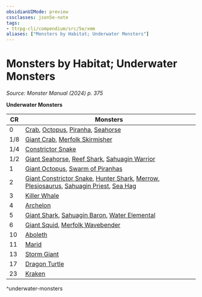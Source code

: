 ```yaml
---
obsidianUIMode: preview
cssclasses: json5e-note
tags:
- ttrpg-cli/compendium/src/5e/xmm
aliases: ["Monsters by Habitat; Underwater Monsters"]
---
```

# Monsters by Habitat; Underwater Monsters
*Source: Monster Manual (2024) p. 375* 

**Underwater Monsters**

| CR | Monsters |
|----|----------|
| 0 | [Crab](3-Compendium/bestiary/beast/crab-xmm.md), [Octopus](3-Compendium/bestiary/beast/octopus-xmm.md), [Piranha](3-Compendium/bestiary/beast/piranha-xmm.md), [Seahorse](3-Compendium/bestiary/beast/seahorse-xmm.md) |
| 1/8 | [Giant Crab](3-Compendium/bestiary/beast/giant-crab-xmm.md), [Merfolk Skirmisher](3-Compendium/bestiary/elemental/merfolk-skirmisher-xmm.md) |
| 1/4 | [Constrictor Snake](3-Compendium/bestiary/beast/constrictor-snake-xmm.md) |
| 1/2 | [Giant Seahorse](3-Compendium/bestiary/beast/giant-seahorse-xmm.md), [Reef Shark](3-Compendium/bestiary/beast/reef-shark-xmm.md), [Sahuagin Warrior](3-Compendium/bestiary/fiend/sahuagin-warrior-xmm.md) |
| 1 | [Giant Octopus](3-Compendium/bestiary/beast/giant-octopus-xmm.md), [Swarm of Piranhas](3-Compendium/bestiary/beast/swarm-of-piranhas-xmm.md) |
| 2 | [Giant Constrictor Snake](3-Compendium/bestiary/beast/giant-constrictor-snake-xmm.md), [Hunter Shark](3-Compendium/bestiary/beast/hunter-shark-xmm.md), [Merrow](3-Compendium/bestiary/monstrosity/merrow-xmm.md), [Plesiosaurus](3-Compendium/bestiary/beast/plesiosaurus-xmm.md), [Sahuagin Priest](3-Compendium/bestiary/fiend/sahuagin-priest-xmm.md), [Sea Hag](3-Compendium/bestiary/fey/sea-hag-xmm.md) |
| 3 | [Killer Whale](3-Compendium/bestiary/beast/killer-whale-xmm.md) |
| 4 | [Archelon](3-Compendium/bestiary/beast/archelon-xmm.md) |
| 5 | [Giant Shark](3-Compendium/bestiary/beast/giant-shark-xmm.md), [Sahuagin Baron](3-Compendium/bestiary/fiend/sahuagin-baron-xmm.md), [Water Elemental](3-Compendium/bestiary/elemental/water-elemental-xmm.md) |
| 6 | [Giant Squid](3-Compendium/bestiary/beast/giant-squid-xmm.md), [Merfolk Wavebender](3-Compendium/bestiary/elemental/merfolk-wavebender-xmm.md) |
| 10 | [Aboleth](3-Compendium/bestiary/aberration/aboleth-xmm.md) |
| 11 | [Marid](3-Compendium/bestiary/elemental/marid-xmm.md) |
| 13 | [Storm Giant](3-Compendium/bestiary/giant/storm-giant-xmm.md) |
| 17 | [Dragon Turtle](3-Compendium/bestiary/dragon/dragon-turtle-xmm.md) |
| 23 | [Kraken](3-Compendium/bestiary/monstrosity/kraken-xmm.md) |
^underwater-monsters